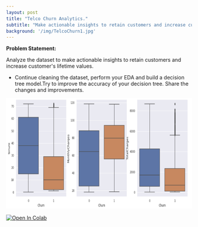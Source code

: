 ```yaml
---
layout: post
title: "Telco Churn Analytics."
subtitle: "Make actionable insights to retain customers and increase customer's lifetime values."
background: '/img/TelcoChurn1.jpg'
---
```




**Problem Statement:**

Analyze the dataset to make actionable insights to retain customers and increase customer's lifetime values.

- Continue cleaning the dataset, perform your EDA and build a decision tree model.Try to improve the accuracy of your decision tree. Share the changes and improvements.


<img src="/img/TelcoChurn2.png" alt="TelcoChurn"
	title="Telco" width="800" height="300" />

[![Open In Colab](https://colab.research.google.com/assets/colab-badge.svg)](https://colab.research.google.com/drive/1GjMfp3-PVpd01IWHWKgP2rf0bTiHCQtz?usp=sharing)


